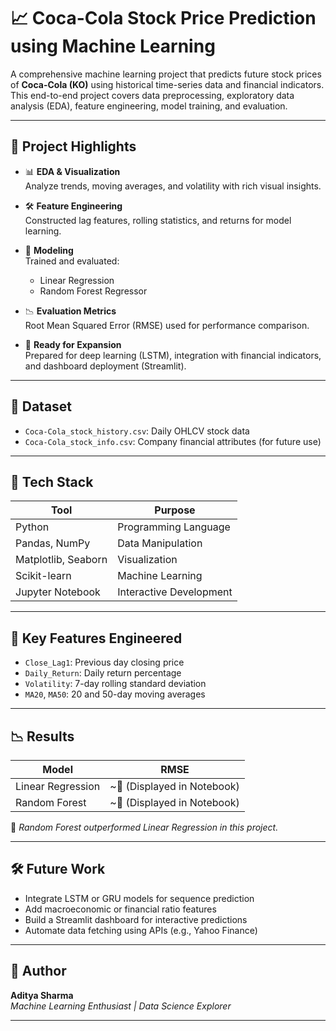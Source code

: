 # 📈 Coca-Cola Stock Price Prediction using Machine Learning

A comprehensive machine learning project that predicts future stock prices of **Coca-Cola (KO)** using historical time-series data and financial indicators. This end-to-end project covers data preprocessing, exploratory data analysis (EDA), feature engineering, model training, and evaluation.

---

## 🚀 Project Highlights

- 📊 **EDA & Visualization**  
  Analyze trends, moving averages, and volatility with rich visual insights.

- 🛠️ **Feature Engineering**  
  Constructed lag features, rolling statistics, and returns for model learning.

- 🤖 **Modeling**  
  Trained and evaluated:
  - Linear Regression
  - Random Forest Regressor

- 📉 **Evaluation Metrics**  
  Root Mean Squared Error (RMSE) used for performance comparison.

- 🧪 **Ready for Expansion**  
  Prepared for deep learning (LSTM), integration with financial indicators, and dashboard deployment (Streamlit).

---

## 📁 Dataset

- `Coca-Cola_stock_history.csv`: Daily OHLCV stock data
- `Coca-Cola_stock_info.csv`: Company financial attributes (for future use)

---

## 🔧 Tech Stack

| Tool | Purpose |
|------|---------|
| Python | Programming Language |
| Pandas, NumPy | Data Manipulation |
| Matplotlib, Seaborn | Visualization |
| Scikit-learn | Machine Learning |
| Jupyter Notebook | Interactive Development |

---

## 📌 Key Features Engineered

- `Close_Lag1`: Previous day closing price  
- `Daily_Return`: Daily return percentage  
- `Volatility`: 7-day rolling standard deviation  
- `MA20`, `MA50`: 20 and 50-day moving averages  

---

## 📉 Results

| Model | RMSE |
|-------|------|
| Linear Regression | ~🧮 (Displayed in Notebook) |
| Random Forest | ~🧮 (Displayed in Notebook) |

📌 *Random Forest outperformed Linear Regression in this project.*

---

## 🛠️ Future Work

- Integrate LSTM or GRU models for sequence prediction  
- Add macroeconomic or financial ratio features  
- Build a Streamlit dashboard for interactive predictions  
- Automate data fetching using APIs (e.g., Yahoo Finance)

---

## 🧠 Author

**Aditya Sharma**  
_Machine Learning Enthusiast | Data Science Explorer_

---
